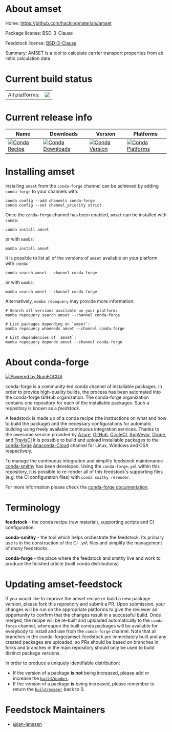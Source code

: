 About amset
===========

Home: https://github.com/hackingmaterials/amset

Package license: BSD-3-Clause

Feedstock license: [BSD-3-Clause](https://github.com/conda-forge/amset-feedstock/blob/main/LICENSE.txt)

Summary: AMSET is a tool to calculate carrier transport properties from ab initio calculation data

Current build status
====================


<table><tr><td>All platforms:</td>
    <td>
      <a href="https://dev.azure.com/conda-forge/feedstock-builds/_build/latest?definitionId=11393&branchName=main">
        <img src="https://dev.azure.com/conda-forge/feedstock-builds/_apis/build/status/amset-feedstock?branchName=main">
      </a>
    </td>
  </tr>
</table>

Current release info
====================

| Name | Downloads | Version | Platforms |
| --- | --- | --- | --- |
| [![Conda Recipe](https://img.shields.io/badge/recipe-amset-green.svg)](https://anaconda.org/conda-forge/amset) | [![Conda Downloads](https://img.shields.io/conda/dn/conda-forge/amset.svg)](https://anaconda.org/conda-forge/amset) | [![Conda Version](https://img.shields.io/conda/vn/conda-forge/amset.svg)](https://anaconda.org/conda-forge/amset) | [![Conda Platforms](https://img.shields.io/conda/pn/conda-forge/amset.svg)](https://anaconda.org/conda-forge/amset) |

Installing amset
================

Installing `amset` from the `conda-forge` channel can be achieved by adding `conda-forge` to your channels with:

```
conda config --add channels conda-forge
conda config --set channel_priority strict
```

Once the `conda-forge` channel has been enabled, `amset` can be installed with `conda`:

```
conda install amset
```

or with `mamba`:

```
mamba install amset
```

It is possible to list all of the versions of `amset` available on your platform with `conda`:

```
conda search amset --channel conda-forge
```

or with `mamba`:

```
mamba search amset --channel conda-forge
```

Alternatively, `mamba repoquery` may provide more information:

```
# Search all versions available on your platform:
mamba repoquery search amset --channel conda-forge

# List packages depending on `amset`:
mamba repoquery whoneeds amset --channel conda-forge

# List dependencies of `amset`:
mamba repoquery depends amset --channel conda-forge
```


About conda-forge
=================

[![Powered by
NumFOCUS](https://img.shields.io/badge/powered%20by-NumFOCUS-orange.svg?style=flat&colorA=E1523D&colorB=007D8A)](https://numfocus.org)

conda-forge is a community-led conda channel of installable packages.
In order to provide high-quality builds, the process has been automated into the
conda-forge GitHub organization. The conda-forge organization contains one repository
for each of the installable packages. Such a repository is known as a *feedstock*.

A feedstock is made up of a conda recipe (the instructions on what and how to build
the package) and the necessary configurations for automatic building using freely
available continuous integration services. Thanks to the awesome service provided by
[Azure](https://azure.microsoft.com/en-us/services/devops/), [GitHub](https://github.com/),
[CircleCI](https://circleci.com/), [AppVeyor](https://www.appveyor.com/),
[Drone](https://cloud.drone.io/welcome), and [TravisCI](https://travis-ci.com/)
it is possible to build and upload installable packages to the
[conda-forge](https://anaconda.org/conda-forge) [Anaconda-Cloud](https://anaconda.org/)
channel for Linux, Windows and OSX respectively.

To manage the continuous integration and simplify feedstock maintenance
[conda-smithy](https://github.com/conda-forge/conda-smithy) has been developed.
Using the ``conda-forge.yml`` within this repository, it is possible to re-render all of
this feedstock's supporting files (e.g. the CI configuration files) with ``conda smithy rerender``.

For more information please check the [conda-forge documentation](https://conda-forge.org/docs/).

Terminology
===========

**feedstock** - the conda recipe (raw material), supporting scripts and CI configuration.

**conda-smithy** - the tool which helps orchestrate the feedstock.
                   Its primary use is in the construction of the CI ``.yml`` files
                   and simplify the management of *many* feedstocks.

**conda-forge** - the place where the feedstock and smithy live and work to
                  produce the finished article (built conda distributions)


Updating amset-feedstock
========================

If you would like to improve the amset recipe or build a new
package version, please fork this repository and submit a PR. Upon submission,
your changes will be run on the appropriate platforms to give the reviewer an
opportunity to confirm that the changes result in a successful build. Once
merged, the recipe will be re-built and uploaded automatically to the
`conda-forge` channel, whereupon the built conda packages will be available for
everybody to install and use from the `conda-forge` channel.
Note that all branches in the conda-forge/amset-feedstock are
immediately built and any created packages are uploaded, so PRs should be based
on branches in forks and branches in the main repository should only be used to
build distinct package versions.

In order to produce a uniquely identifiable distribution:
 * If the version of a package **is not** being increased, please add or increase
   the [``build/number``](https://docs.conda.io/projects/conda-build/en/latest/resources/define-metadata.html#build-number-and-string).
 * If the version of a package **is** being increased, please remember to return
   the [``build/number``](https://docs.conda.io/projects/conda-build/en/latest/resources/define-metadata.html#build-number-and-string)
   back to 0.

Feedstock Maintainers
=====================

* [@jan-janssen](https://github.com/jan-janssen/)

